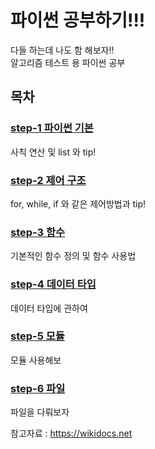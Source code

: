 

# 파이썬 공부하기!!!

다들 하는데 나도 함 해보자!! \
알고리즘 테스트 용 파이썬 공부



## 목차
### [step-1 파이썬 기본](./step-1/main.py)
사칙 연산 및 list 와 tip!
### [step-2 제어 구조](./step-2/main.py)
for, while, if 와 같은 제어방법과 tip!
### [step-3 함수](./step-3/main.py)
기본적인 함수 정의 및 함수 사용법
### [step-4 데이터 타입](./step-4/main.py)
데이터 타입에 관하여
### [step-5 모듈](./step-5/main.py)
모듈 사용해보
### [step-6 파일](./step-6/main.py)
파일을 다뤄보자

참고자료 : https://wikidocs.net